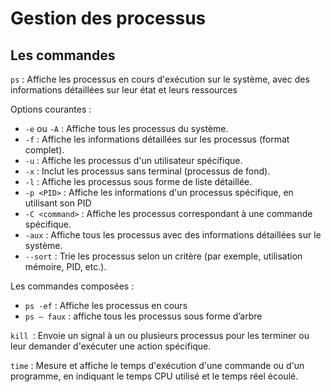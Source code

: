 # Gestion des processus

## Les commandes

``ps`` : Affiche les processus en cours d'exécution sur le système, avec des informations détaillées sur leur état et leurs ressources

Options courantes :
- ``-e`` ou ``-A`` : Affiche tous les processus du système.
- ``-f`` : Affiche les informations détaillées sur les processus (format complet).
- ``-u`` : Affiche les processus d'un utilisateur spécifique.
- ``-x`` : Inclut les processus sans terminal (processus de fond).
- ``-l`` : Affiche les processus sous forme de liste détaillée.
- ``-p <PID>`` : Affiche les informations d'un processus spécifique, en utilisant son PID
- ``-C <command>`` : Affiche les processus correspondant à une commande spécifique. 
- ``-aux`` : Affiche tous les processus avec des informations détaillées sur le système.
- ``--sort`` : Trie les processus selon un critère (par exemple, utilisation mémoire, PID, etc.).

Les commandes composées :
- ``ps -ef`` : Affiche les processus en cours
- ``ps – faux`` : affiche tous les processus sous forme d’arbre 

``kill ``: Envoie un signal à un ou plusieurs processus pour les terminer ou leur demander d'exécuter une action spécifique.

``time`` : Mesure et affiche le temps d'exécution d'une commande ou d'un programme, en indiquant le temps CPU utilisé et le temps réel écoulé.
